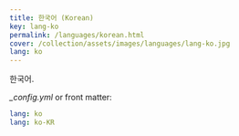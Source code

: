 ```yaml
---
title: 한국어 (Korean)
key: lang-ko
permalink: /languages/korean.html
cover: /collection/assets/images/languages/lang-ko.jpg
lang: ko
---
```


한국어.

<!--more-->

*_config.yml* or front matter:

```yml
lang: ko
lang: ko-KR
```
